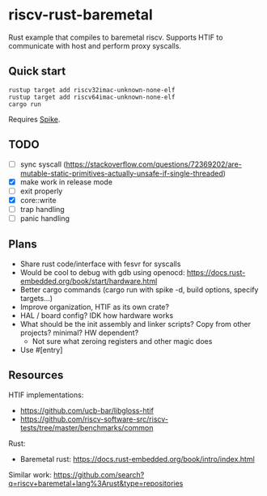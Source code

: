 # riscv-rust-baremetal
Rust example that compiles to baremetal riscv. Supports HTIF to communicate with host and perform proxy syscalls.

## Quick start
```
rustup target add riscv32imac-unknown-none-elf
rustup target add riscv64imac-unknown-none-elf
cargo run
```
Requires [Spike](https://github.com/riscv-software-src/riscv-isa-sim).

## TODO
- [ ] sync syscall (https://stackoverflow.com/questions/72369202/are-mutable-static-primitives-actually-unsafe-if-single-threaded)
- [x] make work in release mode
- [ ] exit properly
- [x] core::write
- [ ] trap handling
- [ ] panic handling

## Plans
- Share rust code/interface with fesvr for syscalls
- Would be cool to debug with gdb using openocd: https://docs.rust-embedded.org/book/start/hardware.html
- Better cargo commands (cargo run with spike -d, build options, specify targets...)
- Improve organization, HTIF as its own crate?
- HAL / board config? IDK how hardware works
- What should be the init assembly and linker scripts? Copy from other projects? minimal? HW dependent?
    - Not sure what zeroing registers and other magic does
- Use #[entry]

## Resources
HTIF implementations:
- https://github.com/ucb-bar/libgloss-htif
- https://github.com/riscv-software-src/riscv-tests/tree/master/benchmarks/common

Rust:
- Baremetal rust: https://docs.rust-embedded.org/book/intro/index.html

Similar work: https://github.com/search?q=riscv+baremetal+lang%3Arust&type=repositories
